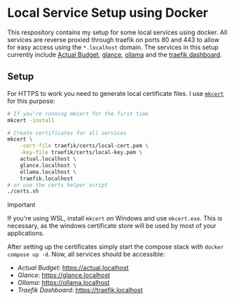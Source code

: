 # Local Service Setup using Docker

This respository contains my setup for some local services using docker. All
services are reverse proxied through traefik on ports 80 and 443 to allow for
easy access using the `*.localhost` domain. The services in this setup
currently include [Actual Budget](https://actualbudget.org/),
[glance](https://github.com/glanceapp/glance), [ollama](https://ollama.com/) and the [traefik
dashboard](https://doc.traefik.io/traefik/operations/dashboard/).

## Setup

For HTTPS to work you need to generate local certificate files. I use [`mkcert`]() for this purpose:

```bash
# If you're running mkcert for the first time
mkcert -install

# Create certificates for all services
mkcert \
    -cert-file traefik/certs/local-cert.pem \
    -key-file traefik/certs/local-key.pem \
    actual.localhost \
    glance.localhost \
    ollama.localhost \
    traefik.localhost
# or use the certs helper script
./certs.sh
```

> [!IMPORTANT]
> If you're using WSL, install `mkcert` on Windows and use `mkcert.exe`. This
> is necessary, as the windows certificate store will be used by most of your
> applications.

After setting up the certificates simply start the compose stack with `docker
compose up -d`. Now, all services should be accessible:

- *Actual Budget*: https://actual.localhost
- *Glance*: https://glance.localhost
- *Ollama*: https://ollama.localhost
- *Traefik Dashboard*: https://traefik.localhost

